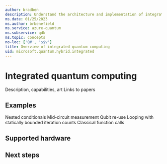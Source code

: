 ```yaml
---
author: bradben
description: Understand the architecture and implementation of integrated quantum computing.
ms.date: 01/25/2023
ms.author: brbenefield
ms.service: azure-quantum
ms.subservice: qdk
ms.topic: concepts
no-loc: ['Q#', '$$v']
title: Overview of integrated quantum computing
uid: microsoft.quantum.hybrid.integrated
---
```


# Integrated quantum computing

Description, capabilities, art
Links to papers

## Examples

Nested conditionals 
Mid-circuit measurement
Qubit re-use 
Looping with statically bounded iteration counts 
Classical function calls 

## Supported hardware

## Next steps



